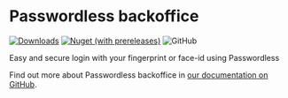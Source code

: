 # Passwordless backoffice

[![Downloads](https://img.shields.io/nuget/dt/Infocaster.Umbraco.Passwordless?color=ff0069)](https://www.nuget.org/packages/UrlTracker/)
[![Nuget (with prereleases)](https://img.shields.io/nuget/vpre/Infocaster.Umbraco.Passwordless?color=ffc800)](https://www.nuget.org/packages/UrlTracker/)
![GitHub](https://img.shields.io/github/license/Infocaster/Passwordless?color=ff0069)

Easy and secure login with your fingerprint or face-id using Passwordless

Find out more about Passwordless backoffice in [our documentation on GitHub](https://github.com/Infocaster/Passwordless/).